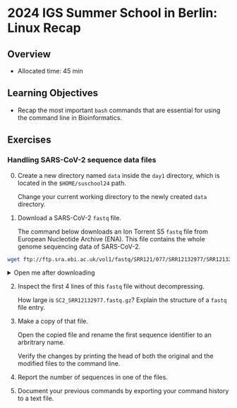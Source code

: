 # 2024 IGS Summer School in Berlin: Linux Recap

## Overview
* Allocated time: 45 min

## Learning Objectives
* Recap the most important `bash` commands that are essential for using the command line in Bioinformatics. 

## Exercises

### Handling SARS-CoV-2 sequence data files
0. Create a new directory named `data` inside the `day1` directory, which is located in the `$HOME/suschool24` path. 

    Change your current working directory to the newly created `data` directory.

1. Download a SARS-CoV-2 `fastq` file. 

    The command below downloads an Ion Torrent S5 `fastq` file from European Nucleotide Archive (ENA). This file contains the whole genome sequencing data of SARS-CoV-2.

```bash
wget ftp://ftp.sra.ebi.ac.uk/vol1/fastq/SRR121/077/SRR12132977/SRR12132977.fastq.gz 
```
    
<details>
<summary>Open me after downloading </summary>
Ooops, you accidently messed up the download. There is already a <code>data</code> directory in <code>$HOME/suschool24</code>. Move the SARS-CoV-2 file to <code> $HOME/suschool24/data</code>.

1.1 Create a new directory named <code>SC2</code> inside the <code>$HOME/suschool24/data</code> directory.

1.2 Move the file <code>SC2_SRR12132977.fastq.gz</code> to the newly created <code>SC2</code> directory.

1.3 Delete the <code>data</code> directory inside <code>$HOME/suschool24/day1</code>
</details>

2. Inspect the first 4 lines of this `fastq` file without decompressing.

    How large is `SC2_SRR12132977.fastq.gz`? Explain the structure of a `fastq` file entry.

3. Make a copy of that file. 

    Open the copied file and rename the first sequence identifier to an arbritrary name. 
    
    Verify the changes by printing the head of both the original and the modified files to the command line. 

4. Report the number of sequences in one of the files.

5. Document your previous commands by exporting your command history to a text file.